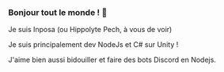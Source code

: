 ### Bonjour tout le monde ! 👋

Je suis Inposa (ou Hippolyte Pech, à vous de voir)

Je suis principalement dev NodeJs et C# sur Unity ! 

J'aime bien aussi bidouiller et faire des bots Discord en Nodejs. 

<!--
**Inposa/Inposa** is a ✨ _special_ ✨ repository because its `README.md` (this file) appears on your GitHub profile.

Here are some ideas to get you started:

- 🔭 I’m currently working on ...
- 🌱 I’m currently learning ...
- 👯 I’m looking to collaborate on ...
- 🤔 I’m looking for help with ...
- 💬 Ask me about ...
- 📫 How to reach me: ...
- 😄 Pronouns: ...
- ⚡ Fun fact: ...
-->
